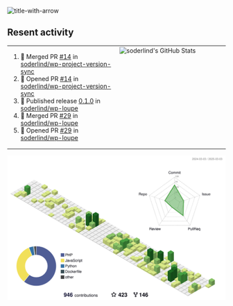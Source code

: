 
![title-with-arrow](https://github.com/soderlind/soderlind/assets/1649452/0f685042-97c3-46ba-b290-804d07f05370)



## Resent activity

<table width="100%" border="0"><tr><td width="49%">

<!--START_SECTION:activity-->
1. 🎉 Merged PR [#14](https://github.com/soderlind/wp-project-version-sync/pull/14) in [soderlind/wp-project-version-sync](https://github.com/soderlind/wp-project-version-sync)
2. 💪 Opened PR [#14](https://github.com/soderlind/wp-project-version-sync/pull/14) in [soderlind/wp-project-version-sync](https://github.com/soderlind/wp-project-version-sync)
3. 🚀 Published release [0.1.0](https://github.com/soderlind/wp-loupe/releases/tag/0.1.0) in [soderlind/wp-loupe](https://github.com/soderlind/wp-loupe)
4. 🎉 Merged PR [#29](https://github.com/soderlind/wp-loupe/pull/29) in [soderlind/wp-loupe](https://github.com/soderlind/wp-loupe)
5. 💪 Opened PR [#29](https://github.com/soderlind/wp-loupe/pull/29) in [soderlind/wp-loupe](https://github.com/soderlind/wp-loupe)
<!--END_SECTION:activity-->
  </td>
<td width="49%" valign="top">
     <img  alt="soderlind's GitHub Stats" src="https://awesome-github-stats.azurewebsites.net/user-stats/soderlind?cardType=octocat&theme=github&preferLogin=false&Title=FFFFFF&Border=FFFFFF" />
</td></tr></table>


![](./profile-3d-contrib/profile-green-animate.svg)


